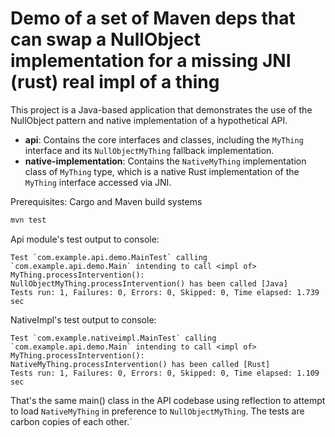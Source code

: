 # Demo of a set of Maven deps that can swap a NullObject implementation for a missing JNI (rust) real impl of a thing 

This project is a Java-based application that demonstrates the use of the NullObject pattern and native implementation of a hypothetical API.

- **api**: Contains the core interfaces and classes, including the `MyThing` interface and its `NullObjectMyThing` fallback implementation.
- **native-implementation**: Contains the `NativeMyThing` implementation class of `MyThing` type, which is a native Rust implementation of the `MyThing` interface accessed via JNI.

Prerequisites: Cargo and Maven build systems

```bash
mvn test
```

Api module's test output to console:

```
Test `com.example.api.demo.MainTest` calling `com.example.api.demo.Main` intending to call <impl of> MyThing.processIntervention():
NullObjectMyThing.processIntervention() has been called [Java]
Tests run: 1, Failures: 0, Errors: 0, Skipped: 0, Time elapsed: 1.739 sec
```

NativeImpl's test output to console:

```
Test `com.example.nativeimpl.MainTest` calling `com.example.api.demo.Main` intending to call <impl of> MyThing.processIntervention():
NativeMyThing.processIntervention() has been called [Rust]
Tests run: 1, Failures: 0, Errors: 0, Skipped: 0, Time elapsed: 1.109 sec
```

That's the same main() class in the API codebase using reflection to attempt to load `NativeMyThing` in preference to `NullObjectMyThing`.  The tests are carbon copies of each other.`
